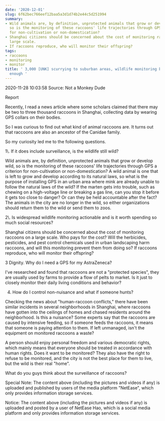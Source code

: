 ```yaml
---
date: '2020-12-01'
slug: 6f62bec766eef12baa5a3d1d74b2e44c5d251994
summary:
- Wild animals are, by definition, unprotected animals that grow or develop wild,
  so is the monitoring of these raccoons' life trajectories through GPS a criterion
  for non-cultivation or non-domestication?
- Shanghai citizens should be concerned about the cost of monitoring raccoons on a
  large scale.
- If raccoons reproduce, who will monitor their offspring?
tags:
- raccoons
- monitoring
- monitor
title: ' 3,000 [UNK] scurrying to suburban areas, wildlife monitoring by gps is not
  enough '
---
```


 2020-11-28 10:03:58 Source: Not a Monkey Dude

Report

Recently, I read a news article where some scholars claimed that there may be two to three thousand raccoons in Shanghai, collecting data by wearing GPS collars on their bodies.

So I was curious to find out what kind of animal raccoons are. It turns out that raccoons are also an ancestor of the Canidae family.

So my curiosity led me to the following questions.

  
  

1\\. If it does include surveillance, is the wildlife still wild?

Wild animals are, by definition, unprotected animals that grow or develop wild, so is the monitoring of these raccoons' life trajectories through GPS a criterion for non-cultivation or non-domestication? A wild animal is one that is left to grow and develop according to its natural laws, so what is the purpose of installing GPS in an urban area where mink are already unable to follow the natural laws of the wild? If the marten gets into trouble, such as chewing on a high-voltage line or breaking a gas line, can you stop it before it gets too close to danger? Or can they be held accountable after the fact? The animals in the city are no longer in the wild, so either organizations should return them to the wild or send them to zoos.

  
  

2\\. Is widespread wildlife monitoring actionable and is it worth spending so much social resources?

Shanghai citizens should be concerned about the cost of monitoring raccoons on a large scale. Who pays for the cost? Will the herbicides, pesticides, and pest control chemicals used in urban landscaping harm raccoons, and will this monitoring prevent them from doing so? If raccoons reproduce, who will monitor their offspring?

  
  

3 Dignity. Why do I need a GPS for my AstraZeneca?

I've researched and found that raccoons are not a "protected species", they are usually used by farms to provide a flow of pelts to market. Is it just to closely monitor their daily living conditions and behavior?

  
  

4. How do I control non-nuisance and what if someone hunts?

Checking the news about "human-raccoon conflicts," there have been similar incidents in several neighborhoods in Shanghai, where raccoons have gotten into the ceilings of homes and chased residents around the neighborhood. Is this a nuisance? Some experts say that the raccoons are caused by intensive feeding, so if someone feeds the raccoons, it means that someone is paying attention to them. If left unmanaged, isn't the equipment on monitored raccoons a waste?

  
  

A person should enjoy personal freedom and various democratic rights, which mainly means that everyone should be treated in accordance with human rights. Does it want to be monitored? They also have the right to refuse to be monitored, and the city is not the best place for them to live, but the wild is their real "home".

What do you guys think about the surveillance of raccoons?

Special Note: The content above (including the pictures and videos if any) is uploaded and published by users of the media platform "NetEase", which only provides information storage services.

Notice: The content above (including the pictures and videos if any) is
uploaded and posted by a user of NetEase Hao, which is a social media platform
and only provides information storage services.

 
        
